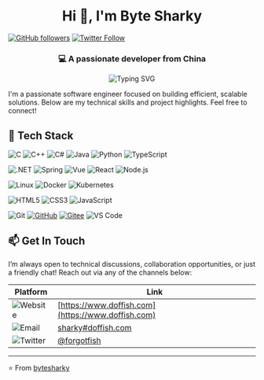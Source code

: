 <h1 align="center">Hi 👋, I'm Byte Sharky</h1>

[![GitHub followers](https://img.shields.io/github/followers/bytesharky?label=Follow&style=social)](https://github.com/bytesharky)
[![Twitter Follow](https://img.shields.io/twitter/follow/ForgotFish?style=social)](https://x.com/forgotfish)

<h3 align="center">💻 A passionate developer from China</h3>

<!-- 动态打字效果 -->
<p align="center">
    <img src="https://readme-typing-svg.herokuapp.com?font=Fira+Code&pause=1000&color=4CAF50&center=true&vCenter=true&width=435&lines=Full-stack+developer;Open+source+enthusiast;Always+learning+new+things" alt="Typing SVG" />
</p>

I'm a passionate software engineer focused on building efficient, scalable solutions. Below are my technical skills and project highlights. Feel free to connect!


## 🚀 Tech Stack

![C](https://img.shields.io/badge/-C-00599C?style=flat-square&logo=c&logoColor=white)
![C++](https://img.shields.io/badge/-C++-007ACC?style=flat-square&logo=c%2B%2B&logoColor=white)
![C#](https://img.shields.io/badge/-C%23-68217A?style=flat-square&logo=c-sharp&logoColor=white)
![Java](https://img.shields.io/badge/-Java-007396?style=flat-square&logo=java&logoColor=white)
![Python](https://img.shields.io/badge/-Python-3776AB?style=flat-square&logo=python&logoColor=white)
![TypeScript](https://img.shields.io/badge/-TypeScript-007ACC?style=flat-square&logo=typescript&logoColor=white)

![.NET](https://img.shields.io/badge/-.NET-512BD4?style=flat-square&logo=dotnet&logoColor=white)
![Spring](https://img.shields.io/badge/-Spring-6DB33F?style=flat-square&logo=spring&logoColor=white)
![Vue](https://img.shields.io/badge/-Vue-4FC08D?style=flat-square&logo=vue.js&logoColor=white)
![React](https://img.shields.io/badge/-React-61DAFB?style=flat-square&logo=react&logoColor=black)
![Node.js](https://img.shields.io/badge/-Node.js-339933?style=flat-square&logo=node.js&logoColor=white)

![Linux](https://img.shields.io/badge/-Linux-000000?style=flat-square&logo=linux&logoColor=white)
![Docker](https://img.shields.io/badge/-Docker-2496ED?style=flat-square&logo=docker&logoColor=white)
![Kubernetes](https://img.shields.io/badge/-Kubernetes-326CE5?style=flat-square&logo=kubernetes&logoColor=white)

![HTML5](https://img.shields.io/badge/-HTML5-E34F26?style=flat-square&logo=html5&logoColor=white)
![CSS3](https://img.shields.io/badge/-CSS3-1572B6?style=flat-square&logo=css&logoColor=white)
![JavaScript](https://img.shields.io/badge/-JavaScript-F7DF1E?style=flat-square&logo=javascript&logoColor=black)

![Git](https://img.shields.io/badge/-Git-F05032?style=flat-square&logo=git&logoColor=white)
[![GitHub](https://img.shields.io/badge/-GitHub-181717?style=flat-square&logo=github&logoColor=white)](https://github.com/bytesharky)
[![Gitee](https://img.shields.io/badge/Gitee-C71D23?style=flat-square&logo=gitee&logoColor=white)](https://gitee.com/bytesharky)
![VS Code](https://img.shields.io/badge/-VS%20Code-007ACC?style=flat-square&logo=visual-studio-code&logoColor=white)

## 📫 Get In Touch

I’m always open to technical discussions, collaboration opportunities, or just a friendly chat! Reach out via any of the channels below:

| Platform       | Link                                                                 |
|----------------|----------------------------------------------------------------------|
| ![Website](https://img.shields.io/badge/Website-007ACC?style=flat-square&logo=google-chrome&logoColor=white) | [https://www.doffish.com](https://www.doffish.com)                       |
| ![Email](https://img.shields.io/badge/Email-D14836?style=flat-square&logo=gmail&logoColor=white) | [sharky#doffish.com](mailto:sharky#doffish.com)  |
| ![Twitter](https://img.shields.io/badge/Twitter-1DA1F2?style=flat-square&logo=x&logoColor=white) | [@forgotfish](https://x.com/forgotfish)     |

---

⭐️ From [bytesharky](https://github.com/bytesharky)
